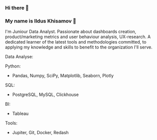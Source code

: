 ### **Hi there** 👋

### **My name is Ildus Khisamov** 🙋

I'm Juniour Data Analyst. Passionate about dashboards creation, product/marketing metrics and user behaviour analysis, UX-research. A dedicated learner of the latest tools and methodologies committed, to applying my knowledge and skills to benefit to the organization I'll serve.

Data Analyse:

Python: 
- Pandas, Numpy, SciPy, Matplotlib, Seaborn, Plotly

SQL:
- PostgreSQL, MySQL, Clickhouse

BI:
- Tableau
 
Tools:
- Jupiter, Git, Docker, Redash
